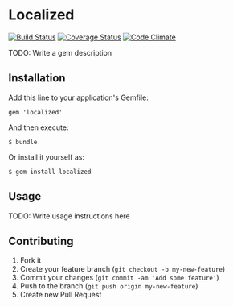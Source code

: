 # Localized

[![Build Status](https://travis-ci.org/29sul/localized.svg?branch=master)](https://travis-ci.org/29sul/localized)
[![Coverage Status](https://coveralls.io/repos/29sul/localized/badge.png?branch=master)](https://coveralls.io/r/29sul/localized?branch=master)
[![Code Climate](https://codeclimate.com/github/29sul/localized.png)](https://codeclimate.com/github/29sul/localized)

TODO: Write a gem description

## Installation

Add this line to your application's Gemfile:

    gem 'localized'

And then execute:

    $ bundle

Or install it yourself as:

    $ gem install localized

## Usage

TODO: Write usage instructions here

## Contributing

1. Fork it
2. Create your feature branch (`git checkout -b my-new-feature`)
3. Commit your changes (`git commit -am 'Add some feature'`)
4. Push to the branch (`git push origin my-new-feature`)
5. Create new Pull Request
